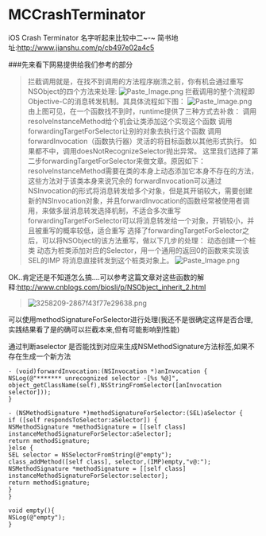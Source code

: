 # MCCrashTerminator
iOS Crash Terminator 名字听起来比较中二~-~
简书地址:http://www.jianshu.com/p/cb497e02a4c5

###先来看下网易提供给我们参考的部分
>拦截调用就是，在找不到调用的方法程序崩溃之前，你有机会通过重写NSObject的四个方法来处理:
![Paste_Image.png](http://upload-images.jianshu.io/upload_images/3258209-6cde0ee70bb20743.png?imageMogr2/auto-orient/strip%7CimageView2/2/w/1240)
拦截调用的整个流程即Objective-C的消息转发机制。其具体流程如下图：
![Paste_Image.png](http://upload-images.jianshu.io/upload_images/3258209-ab9f7967ee8d4bb5.png?imageMogr2/auto-orient/strip%7CimageView2/2/w/1240)
由上图可见，在一个函数找不到时，runtime提供了三种方式去补救：
调用resolveInstanceMethod给个机会让类添加这个实现这个函数
调用forwardingTargetForSelector让别的对象去执行这个函数
调用forwardInvocation（函数执行器）灵活的将目标函数以其他形式执行。
如果都不中，调用doesNotRecognizeSelector抛出异常。
这里我们选择了第二步forwardingTargetForSelector来做文章。原因如下：
resolveInstanceMethod需要在类的本身上动态添加它本身不存在的方法，这些方法对于该类本身来说冗余的
forwardInvocation可以通过NSInvocation的形式将消息转发给多个对象，但是其开销较大，需要创建新的NSInvocation对象，并且forwardInvocation的函数经常被使用者调用，来做多层消息转发选择机制，不适合多次重写
forwardingTargetForSelector可以将消息转发给一个对象，开销较小，并且被重写的概率较低，适合重写
选择了forwardingTargetForSelector之后，可以将NSObject的该方法重写，做以下几步的处理：
动态创建一个桩类
动态为桩类添加对应的Selector，用一个通用的返回0的函数来实现该SEL的IMP
将消息直接转发到这个桩类对象上。
![Paste_Image.png](http://upload-images.jianshu.io/upload_images/3258209-0e9f962f5777700c.png?imageMogr2/auto-orient/strip%7CimageView2/2/w/1240)

OK..肯定还是不知道怎么搞....可以参考这篇文章对这些函数的解释:http://www.cnblogs.com/biosli/p/NSObject_inherit_2.html


>![3258209-2867f43f77e29638.png](http://upload-images.jianshu.io/upload_images/3258209-fc34bebb14375f7c.png?imageMogr2/auto-orient/strip%7CimageView2/2/w/1240)

可以使用methodSignatureForSelector进行处理(我还不是很确定这样是否合理,实践结果看了是的确可以拦截本来,但有可能影响到性能)

通过判断aselector 是否能找到对应来生成NSMethodSignature方法标签,如果不存在生成一个新方法
```
- (void)forwardInvocation:(NSInvocation *)anInvocation {
NSLog(@"******* unrecognized selector -[%s %@]", object_getClassName(self),NSStringFromSelector([anInvocation selector]));
}
```
```
- (NSMethodSignature *)methodSignatureForSelector:(SEL)aSelector {
if ([self respondsToSelector:aSelector]) {
NSMethodSignature *methodSignature = [[self class] instanceMethodSignatureForSelector:aSelector];
return methodSignature;
}else {
SEL selector = NSSelectorFromString(@"empty");
class_addMethod([self class], selector,(IMP)empty,"v@:");
NSMethodSignature *methodSignature = [[self class] instanceMethodSignatureForSelector:selector];
return methodSignature;
}
}
```
```
void empty(){
NSLog(@"empty");
}
```
